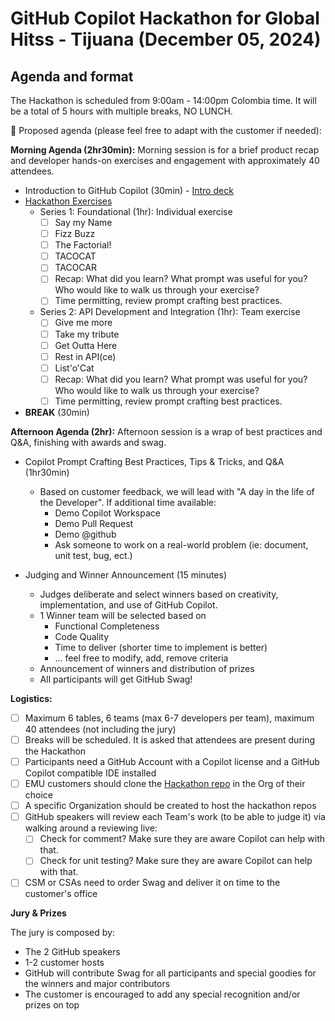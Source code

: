 # GitHub Copilot Hackathon for Global Hitss - Tijuana (December 05, 2024)

## Agenda and format

The Hackathon is scheduled from 9:00am - 14:00pm Colombia time. It will be a total of 5 hours with multiple breaks, NO LUNCH.   


📓 Proposed agenda (please feel free to adapt with the customer if needed):


**Morning Agenda (2hr30min):**
Morning session is for a brief product recap and developer hands-on exercises and engagement with approximately 40 attendees.

- Introduction to GitHub Copilot (30min) - [Intro deck](https://microsoft-my.sharepoint.com/:p:/p/samuelqassom/Ea61OySYajxFpCf-zO5EinsBbh6vL7dcdtnOOeqa4RMa-w?e=2GQkD6)
- [Hackathon Exercises](https://github.com/clever-org-name/MSFT-github-copilot-Hackathon/blob/main/README.md)
    - Series 1: Foundational (1hr): Individual exercise
        - [ ] Say my Name
        - [ ] Fizz Buzz
        - [ ] The Factorial!
        - [ ] TACOCAT
        - [ ] TACOCAR
        - [ ] Recap: What did you learn? What prompt was useful for you? Who would like to walk us through your exercise?
        - [ ] Time permitting, review prompt crafting best practices. 

    - Series 2: API Development and Integration (1hr): Team exercise
        - [ ] Give me more
        - [ ] Take my tribute
        - [ ] Get Outta Here
        - [ ] Rest in API(ce)
        - [ ] List'o'Cat
        - [ ] Recap: What did you learn? What prompt was useful for you? Who would like to walk us through your exercise?
        - [ ] Time permitting, review prompt crafting best practices. 

- **BREAK** (30min)

**Afternoon Agenda (2hr):**
Afternoon session is a wrap of best practices and Q&A, finishing with awards and swag.

- Copilot Prompt Crafting Best Practices, Tips & Tricks, and Q&A (1hr30min)
    - Based on customer feedback, we will lead with "A day in the life of the Developer". If additional time available:
        - Demo Copilot Workspace
        - Demo Pull Request
        - Demo @github
        - Ask someone to work on a real-world problem (ie: document, unit test, bug, ect.) 

- Judging and Winner Announcement (15 minutes)
    - Judges deliberate and select winners based on creativity, implementation, and use of GitHub Copilot.
    - 1 Winner team will be selected based on
        - Functional Completeness
        - Code Quality
        - Time to deliver (shorter time to implement is better) 
        - ... feel free to modify, add, remove criteria
    - Announcement of winners and distribution of prizes
    - All participants will get GitHub Swag! 


**Logistics:**

- [ ] Maximum 6 tables, 6 teams (max 6-7 developers per team), maximum 40 attendees (not including the jury)
- [ ] Breaks will be scheduled. It is asked that attendees are present during the Hackathon
- [ ] Participants need a GitHub Account with a Copilot license and a GitHub Copilot compatible IDE installed
- [ ] EMU customers should clone the [Hackathon repo](https://github.com/aldo-lares/poi-github-copilot) in the Org of their choice 
- [ ] A specific Organization should be created to host the hackathon repos 
- [ ] GitHub speakers will review each Team's work (to be able to judge it) via walking around a reviewing live:
    - [ ] Check for comment? Make sure they are aware Copilot can help with that.  
    - [ ] Check for unit testing? Make sure they are aware Copilot can help with that.
- [ ] CSM or CSAs need to order Swag and deliver it on time to the customer's office

**Jury & Prizes**

The jury is composed by:
 - The 2 GitHub speakers
 - 1-2 customer hosts 
 - GitHub will contribute Swag for all participants and special goodies for the winners and major contributors
 - The customer is encouraged to add any special recognition and/or prizes on top
